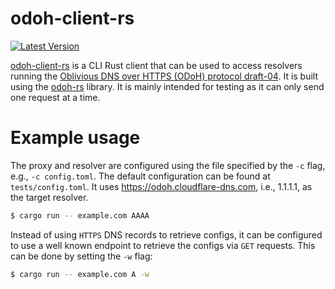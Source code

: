 # odoh-client-rs

[![Latest Version]][crates.io]

[Latest Version]: https://img.shields.io/crates/v/odoh-client-rs.svg
[crates.io]: https://crates.io/crates/odoh-client-rs

[odoh-client-rs] is a CLI Rust client that can be used to access resolvers running the [Oblivious DNS over HTTPS (ODoH) protocol draft-04]. It is built using the [odoh-rs] library. It is mainly intended for testing as it can only send one request at a time. 

[odoh-client-rs]: https://github.com/cloudflare/odoh-client-rs/
[Oblivious DNS over HTTPS (ODoH) protocol draft-04]: https://tools.ietf.org/html/draft-pauly-dprive-oblivious-doh-04
[odoh-rs]: https://github.com/cloudflare/odoh-rs/

# Example usage

The proxy and resolver are configured using the file specified by the `-c` flag, e.g., `-c config.toml`. The default configuration can be found at `tests/config.toml`. It uses https://odoh.cloudflare-dns.com, i.e., 1.1.1.1, as the target resolver.

```bash
$ cargo run -- example.com AAAA
```

Instead of using `HTTPS` DNS records to retrieve configs, it can be configured to use a well known endpoint to retrieve the configs via `GET` requests. This can be done by setting the `-w` flag:

```bash
$ cargo run -- example.com A -w
```
